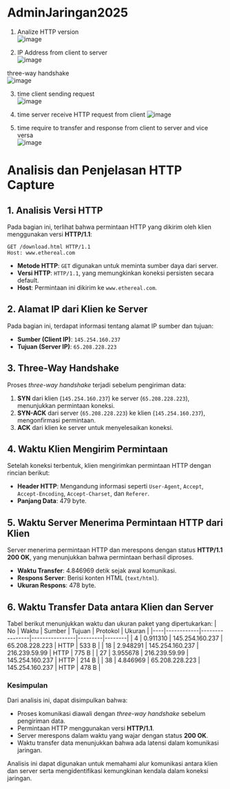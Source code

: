 # AdminJaringan2025

1. Analize HTTP version <br>
![image](https://github.com/user-attachments/assets/044ed21b-7d72-4f6a-82e1-997752c53fd5)

2. IP Address from client to server <br>
![image](https://github.com/user-attachments/assets/a8d48443-4b3d-4e6a-9719-6a83ef691914)

three-way handshake <br>
![image](https://github.com/user-attachments/assets/815cc70d-2df7-4fa0-ba38-d835e75ed692)


3. time client sending request <br>
![image](https://github.com/user-attachments/assets/d0736592-6924-429b-9520-c94b56f3e226)

4. time server receive HTTP request from client
![image](https://github.com/user-attachments/assets/dca4f50b-f513-42e3-9ca5-651a9d916a14)


5. time require to transfer and response from client to server and vice versa <br>
![image](https://github.com/user-attachments/assets/6b06987d-460e-40dc-91f3-6cdcdbd700b4)



# Analisis dan Penjelasan HTTP Capture

## 1. Analisis Versi HTTP
Pada bagian ini, terlihat bahwa permintaan HTTP yang dikirim oleh klien menggunakan versi **HTTP/1.1**:
```
GET /download.html HTTP/1.1
Host: www.ethereal.com
```
- **Metode HTTP**: `GET` digunakan untuk meminta sumber daya dari server.
- **Versi HTTP**: `HTTP/1.1`, yang memungkinkan koneksi persisten secara default.
- **Host**: Permintaan ini dikirim ke `www.ethereal.com`.

## 2. Alamat IP dari Klien ke Server
Pada bagian ini, terdapat informasi tentang alamat IP sumber dan tujuan:
- **Sumber (Client IP)**: `145.254.160.237`
- **Tujuan (Server IP)**: `65.208.228.223`

## 3. Three-Way Handshake
Proses *three-way handshake* terjadi sebelum pengiriman data:
1. **SYN** dari klien (`145.254.160.237`) ke server (`65.208.228.223`), menunjukkan permintaan koneksi.
2. **SYN-ACK** dari server (`65.208.228.223`) ke klien (`145.254.160.237`), mengonfirmasi permintaan.
3. **ACK** dari klien ke server untuk menyelesaikan koneksi.

## 4. Waktu Klien Mengirim Permintaan
Setelah koneksi terbentuk, klien mengirimkan permintaan HTTP dengan rincian berikut:
- **Header HTTP**: Mengandung informasi seperti `User-Agent`, `Accept`, `Accept-Encoding`, `Accept-Charset`, dan `Referer`.
- **Panjang Data**: 479 byte.

## 5. Waktu Server Menerima Permintaan HTTP dari Klien
Server menerima permintaan HTTP dan merespons dengan status **HTTP/1.1 200 OK**, yang menunjukkan bahwa permintaan berhasil diproses.
- **Waktu Transfer**: 4.846969 detik sejak awal komunikasi.
- **Respons Server**: Berisi konten HTML (`text/html`).
- **Ukuran Respons**: 478 byte.

## 6. Waktu Transfer Data antara Klien dan Server
Tabel berikut menunjukkan waktu dan ukuran paket yang dipertukarkan:
| No | Waktu | Sumber | Tujuan | Protokol | Ukuran |
|----|------------|----------------|----------------|---------|--------|
| 4  | 0.911310  | 145.254.160.237 | 65.208.228.223 | HTTP | 533 B |
| 18 | 2.948291  | 145.254.160.237 | 216.239.59.99  | HTTP | 775 B |
| 27 | 3.955678  | 216.239.59.99   | 145.254.160.237 | HTTP | 214 B |
| 38 | 4.846969  | 65.208.228.223  | 145.254.160.237 | HTTP | 478 B |

### Kesimpulan
Dari analisis ini, dapat disimpulkan bahwa:
- Proses komunikasi diawali dengan *three-way handshake* sebelum pengiriman data.
- Permintaan HTTP menggunakan versi **HTTP/1.1**.
- Server merespons dalam waktu yang wajar dengan status **200 OK**.
- Waktu transfer data menunjukkan bahwa ada latensi dalam komunikasi jaringan.

Analisis ini dapat digunakan untuk memahami alur komunikasi antara klien dan server serta mengidentifikasi kemungkinan kendala dalam koneksi jaringan.

